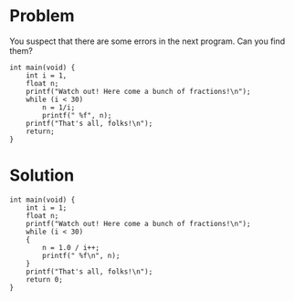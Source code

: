 # Problem
You suspect that there are some errors in the next program. Can you find them?

    int main(void) {
        int i = 1,
        float n;
        printf("Watch out! Here come a bunch of fractions!\n");     
        while (i < 30)
            n = 1/i; 
            printf(" %f", n);
        printf("That's all, folks!\n");
        return;
    }
    
# Solution

    int main(void) {
        int i = 1;
        float n;
        printf("Watch out! Here come a bunch of fractions!\n");
        while (i < 30)
        {
            n = 1.0 / i++;
            printf(" %f\n", n);
        }
        printf("That's all, folks!\n");
        return 0;
    }


